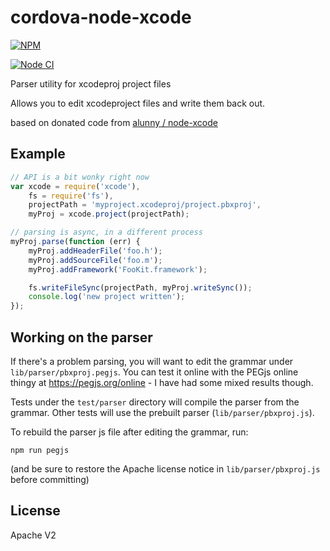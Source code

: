 <!--
#
# Licensed to the Apache Software Foundation (ASF) under one
# or more contributor license agreements.  See the NOTICE file
# distributed with this work for additional information
# regarding copyright ownership.  The ASF licenses this file
# to you under the Apache License, Version 2.0 (the
# "License"); you may not use this file except in compliance
# with the License.  You may obtain a copy of the License at
#
# http://www.apache.org/licenses/LICENSE-2.0
#
# Unless required by applicable law or agreed to in writing,
# software distributed under the License is distributed on an
# "AS IS" BASIS, WITHOUT WARRANTIES OR CONDITIONS OF ANY
#  KIND, either express or implied.  See the License for the
# specific language governing permissions and limitations
# under the License.
#
-->

# cordova-node-xcode

[![NPM](https://nodei.co/npm/xcode.png?compact=true)](https://nodei.co/npm/xcode/)

[![Node CI](https://github.com/apache/cordova-node-xcode/workflows/Node%20CI/badge.svg?branch=master)](https://github.com/apache/cordova-node-xcode/actions?query=branch%3Amaster)

Parser utility for xcodeproj project files

Allows you to edit xcodeproject files and write them back out.

based on donated code from [alunny / node-xcode](https://github.com/alunny/node-xcode)

## Example

```js
// API is a bit wonky right now
var xcode = require('xcode'),
    fs = require('fs'),
    projectPath = 'myproject.xcodeproj/project.pbxproj',
    myProj = xcode.project(projectPath);

// parsing is async, in a different process
myProj.parse(function (err) {
    myProj.addHeaderFile('foo.h');
    myProj.addSourceFile('foo.m');
    myProj.addFramework('FooKit.framework');

    fs.writeFileSync(projectPath, myProj.writeSync());
    console.log('new project written');
});
```

## Working on the parser

If there's a problem parsing, you will want to edit the grammar under
`lib/parser/pbxproj.pegjs`. You can test it online with the PEGjs online thingy
at https://pegjs.org/online - I have had some mixed results though.

Tests under the `test/parser` directory will compile the parser from the
grammar. Other tests will use the prebuilt parser (`lib/parser/pbxproj.js`).

To rebuild the parser js file after editing the grammar, run:

    npm run pegjs

(and be sure to restore the Apache license notice in
`lib/parser/pbxproj.js` before committing)

## License

Apache V2
